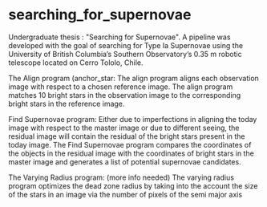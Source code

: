 # searching_for_supernovae
Undergraduate thesis : "Searching for Supernovae". 
A pipeline was developed with the goal of searching for Type Ia Supernovae using the University of British Columbia’s 
Southern Observatory’s 0.35 m robotic telescope located on Cerro Tololo, Chile. 

The Align program (anchor_star:
The align program aligns each observation image with respect to a chosen reference image. 
The align program matches 10 bright stars in the observation image to the corresponding bright stars in the 
reference image.


Find Supernovae program:
Either due to imperfections in aligning the today image with respect to the master image or due to different seeing,
the residual image will contain the residual of the bright stars present in the today image.
The Find Supernovae program compares the coordinates of the objects in the residual image with the 
coordinates of bright stars in the master image and generates a list of potential supernovae candidates.

The Varying Radius program: (more info needed)
The varying radius program optimizes the dead zone radius by taking into the account the size of the stars 
in an image via the number of pixels of the semi major axis


